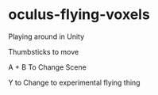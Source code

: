 # oculus-flying-voxels
Playing around in Unity

Thumbsticks to move

A + B To Change Scene

Y to Change to experimental flying thing
